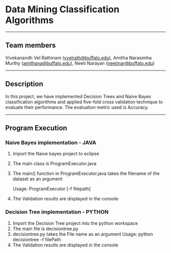 Data Mining Classification Algorithms
======================================
-----------------------------------------------
Team members
-----------------------------------------------
Vivekanandh Vel Rathinam (vvelrath@buffalo.edu), Amitha Narasimha Murthy (amithana@buffalo.edu), 
Neeti Narayan (neetinar@buffalo.edu)

-----------------------------------------------
Description
-----------------------------------------------
In this project, we have implemented Decision Trees and Naive Bayes classification algorithms and applied five-fold cross validation technique to evaluate their performance. The evaluation metric used is Accuracy.

-----------------------------------------------
Program Execution
-----------------------------------------------

### Naive Bayes implementation - JAVA

1) Import the Naive bayes project to eclipse																										
2) The main class is ProgramExecutor.java																											
3) The main() function in ProgramExecutor.java takes the filename of the dataset as an argument																	
																				
   Usage: ProgramExecutor [-f filepath]																												
   
4) The Validation results are displayed in the console																										

### Decision Tree implementation - PYTHON

1) Import the Decision Tree project into the python workspace
2) The main file is decisiontree.py
3) decisiontree.py takes the File name as an argument
   Usage: python decisiontree -f filePath
4) The Validation results are displayed in the console 